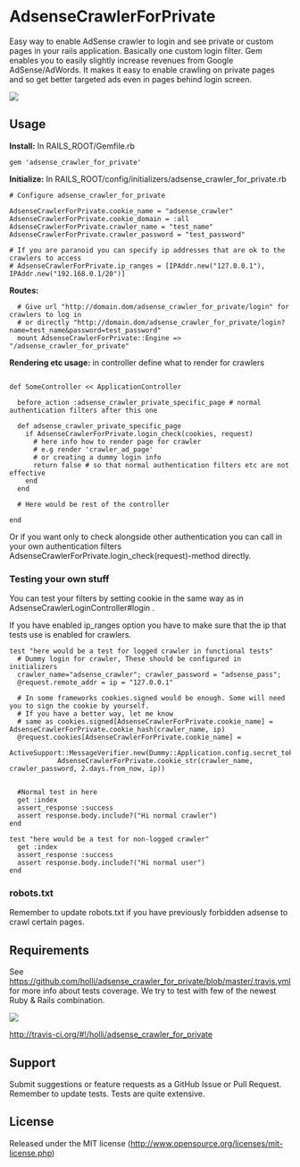 # AdsenseCrawlerForPrivate

Easy way to enable AdSense crawler to login and see private or custom pages in your rails application.
Basically one custom login filter. Gem enables you to easily slightly increase revenues from Google AdSense/AdWords. It
makes it easy to enable crawling on private pages and so get better targeted ads even in pages behind login screen.

[<img src="https://secure.travis-ci.org/holli/adsense_crawler_for_private.png" />](http://travis-ci.org/holli/adsense_crawler_for_private)

## Usage


**Install:** In RAILS_ROOT/Gemfile.rb

```
gem 'adsense_crawler_for_private'
```

**Initialize:** In RAILS_ROOT/config/initializers/adsense_crawler_for_private.rb

```
# Configure adsense_crawler_for_private

AdsenseCrawlerForPrivate.cookie_name = "adsense_crawler"
AdsenseCrawlerForPrivate.cookie_domain = :all
AdsenseCrawlerForPrivate.crawler_name = "test_name"
AdsenseCrawlerForPrivate.crawler_password = "test_password"

# If you are paranoid you can specify ip addresses that are ok to the crawlers to access
# AdsenseCrawlerForPrivate.ip_ranges = [IPAddr.new("127.0.0.1"), IPAddr.new("192.168.0.1/20")]

```

**Routes:**

```
  # Give url "http://domain.dom/adsense_crawler_for_private/login" for crawlers to log in
  # or directly "http://domain.dom/adsense_crawler_for_private/login?name=test_name&password=test_password"
  mount AdsenseCrawlerForPrivate::Engine => "/adsense_crawler_for_private"
```

**Rendering etc usage:** in controller define what to render for crawlers

```

def SomeController << ApplicationController

  before_action :adsense_crawler_private_specific_page # normal authentication filters after this one

  def adsense_crawler_private_specific_page
    if AdsenseCrawlerForPrivate.login_check(cookies, request)
      # here info how to render page for crawler
      # e.g render 'crawler_ad_page'
      # or creating a dummy login info
      return false # so that normal authentication filters etc are not effective
    end
  end

  # Here would be rest of the controller

end

```

Or if you want only to check alongside other authentication you can call in your
own authentication filters AdsenseCrawlerForPrivate.login_check(request)-method
directly.


### Testing your own stuff

You can test your filters by setting cookie in the same way as in AdsenseCrawlerLoginController#login .

If you have enabled ip_ranges option you have to make sure that the ip that tests use is enabled for crawlers.

```
test "here would be a test for logged crawler in functional tests"
  # Dummy login for crawler, These should be configured in initializers
  crawler_name="adsense_crawler"; crawler_password = "adsense_pass";
  @request.remote_addr = ip = "127.0.0.1"

  # In some frameworks cookies.signed would be enough. Some will need you to sign the cookie by yourself.
  # If you have a better way, let me know
  # same as cookies.signed[AdsenseCrawlerForPrivate.cookie_name] = AdsenseCrawlerForPrivate.cookie_hash(crawler_name, ip)
  @request.cookies[AdsenseCrawlerForPrivate.cookie_name] =
        ActiveSupport::MessageVerifier.new(Dummy::Application.config.secret_token).generate(
            AdsenseCrawlerForPrivate.cookie_str(crawler_name, crawler_password, 2.days.from_now, ip))


  #Normal test in here
  get :index
  assert_response :success
  assert response.body.include?("Hi normal crawler")
end

test "here would be a test for non-logged crawler"
  get :index
  assert_response :success
  assert response.body.include?("Hi normal user")
end
```

### robots.txt

Remember to update robots.txt if you have previously forbidden adsense to crawl certain pages.

## Requirements

See https://github.com/holli/adsense_crawler_for_private/blob/master/.travis.yml for more info about tests coverage. We try to test with few of the newest Ruby & Rails combination.

[<img src="https://secure.travis-ci.org/holli/adsense_crawler_for_private.png" />](http://travis-ci.org/holli/adsense_crawler_for_private)

http://travis-ci.org/#!/holli/adsense_crawler_for_private

## Support

Submit suggestions or feature requests as a GitHub Issue or Pull Request. Remember to update tests. Tests are quite extensive.

## License

Released under the MIT license (http://www.opensource.org/licenses/mit-license.php)
